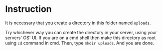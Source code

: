 # Instruction

It is necessary that you create a directory in this folder named `uploads`.

Try whichever way you can create the directory in your server, using your servers' OS' UI. 
If you are on a cmd shell then make this directory as root using `cd` command in cmd. Then, type `mkdir uploads`. And you are done.
